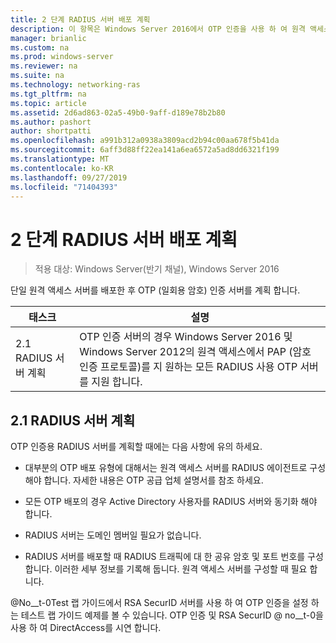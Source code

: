 ```yaml
---
title: 2 단계 RADIUS 서버 배포 계획
description: 이 항목은 Windows Server 2016에서 OTP 인증을 사용 하 여 원격 액세스 배포 가이드의 일부입니다.
manager: brianlic
ms.custom: na
ms.prod: windows-server
ms.reviewer: na
ms.suite: na
ms.technology: networking-ras
ms.tgt_pltfrm: na
ms.topic: article
ms.assetid: 2d6ad863-02a5-49b0-9aff-d189e78b2b80
ms.author: pashort
author: shortpatti
ms.openlocfilehash: a991b312a0938a3809acd2b94c00aa678f5b41da
ms.sourcegitcommit: 6aff3d88ff22ea141a6ea6572a5ad8dd6321f199
ms.translationtype: MT
ms.contentlocale: ko-KR
ms.lasthandoff: 09/27/2019
ms.locfileid: "71404393"
---
```

# <a name="step-2-plan-the-radius-server-deployment"></a>2 단계 RADIUS 서버 배포 계획

>적용 대상: Windows Server(반기 채널), Windows Server 2016

단일 원격 액세스 서버를 배포한 후 OTP (일회용 암호) 인증 서버를 계획 합니다.  
  
|태스크|설명|  
|----|--------|  
|2.1 RADIUS 서버 계획|OTP 인증 서버의 경우 Windows Server 2016 및 Windows Server 2012의 원격 액세스에서 PAP (암호 인증 프로토콜)를 지 원하는 모든 RADIUS 사용 OTP 서버를 지원 합니다.|  
  
## <a name="BKMK_1.1"></a>2.1 RADIUS 서버 계획  
OTP 인증용 RADIUS 서버를 계획할 때에는 다음 사항에 유의 하세요.  
  
-   대부분의 OTP 배포 유형에 대해서는 원격 액세스 서버를 RADIUS 에이전트로 구성 해야 합니다. 자세한 내용은 OTP 공급 업체 설명서를 참조 하세요.  
  
-   모든 OTP 배포의 경우 Active Directory 사용자를 RADIUS 서버와 동기화 해야 합니다.  
  
-   RADIUS 서버는 도메인 멤버일 필요가 없습니다.  
  
-   RADIUS 서버를 배포할 때 RADIUS 트래픽에 대 한 공유 암호 및 포트 번호를 구성 합니다. 이러한 세부 정보를 기록해 둡니다. 원격 액세스 서버를 구성할 때 필요 합니다.  
  
@No__t-0Test 랩 가이드에서 RSA SecurID 서버를 사용 하 여 OTP 인증을 설정 하는 테스트 랩 가이드 예제를 볼 수 있습니다. OTP 인증 및 RSA SecurID @ no__t-0을 사용 하 여 DirectAccess를 시연 합니다.  
  
  
  


